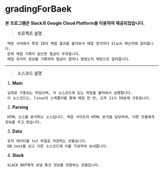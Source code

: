 # gradingForBaek
__본 프로그램은  Slack과 Google Cloud Platform을 이용하여 제공되었습니다.__


>__프로젝트 설명__

```
 백준 서버에서 특정 ID의 채점 결과를 불러와서 매일 정각마다 Slack 메신저에 알려줍니다.
 문제 채점 기록이 없으면 벌금이 부과됩니다. 
 매일 유저의 정보를 기록하여 벌금이 얼마나 쌓였는지 채팅으로 알려줍니다.
```
-----
>__소스코드 설명__

1. **Main**
```
 실제로 구동되는 파일이며, 각 소스코드에 있는 파일을 불러와서 실행합니다.
 이 소스코드는, linux의 스케쥴러를 통해 매일 한 번, 오후 11시 59분에 구동됩니다.
```
2. **Parsing**
```
 HTML 소스를 분석하는 소스입니다. 백준 사이트의 HTML 분석을 담당하여, 다른 모듈에게 정보를 주고 받습니다.
```
3. **Data**
```
 유저 데이터를 txt 파일로 저장하는 모듈입니다. 
 DB.text를 읽고 다른 소스코드에 이를 가공하여 보내줍니다.
```
4. **Slack**
```
 SLACK BOT에게 보낼 통신 정보를 반환하는 모듈입니다.
```

